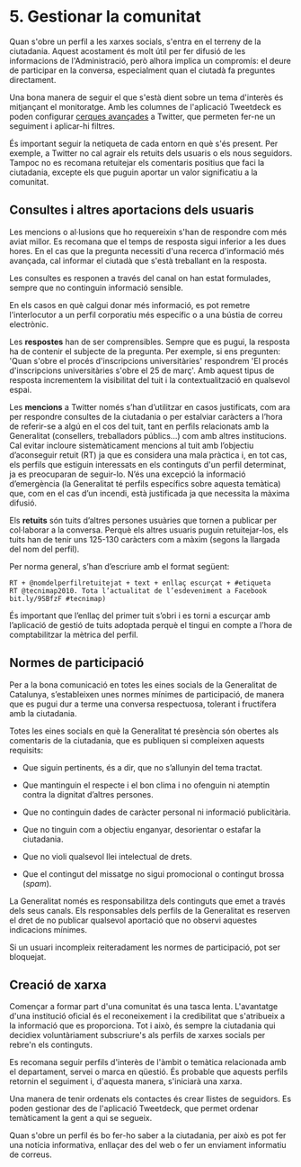 # 5. Gestionar la comunitat

Quan s'obre un perfil a les xarxes socials, s'entra en el terreny de la ciutadania. Aquest acostament és molt útil per fer difusió de les informacions de l'Administració, però alhora implica un compromís: el deure de participar en la conversa, especialment quan el ciutadà fa preguntes directament.  

Una bona manera de seguir el que s'està dient sobre un tema d'interès és mitjançant el monitoratge. Amb les columnes de l'aplicació Tweetdeck es poden configurar [cerques avançades](https://support.twitter.com/articles/71577-using-advanced-search) a Twitter, que permeten fer-ne un seguiment i aplicar-hi filtres.  

És important seguir la netiqueta de cada entorn en què s'és present. Per exemple, a Twitter no cal agrair els retuits dels usuaris o els nous seguidors. Tampoc no es recomana retuitejar els comentaris positius que faci la ciutadania, excepte els que puguin aportar un valor significatiu a la comunitat.  

## Consultes i altres aportacions dels usuaris

Les mencions o al·lusions que ho requereixin s'han de respondre com més aviat millor. Es recomana que el temps de resposta sigui inferior a les dues hores. En el cas que la pregunta necessiti d'una recerca d'informació més avançada, cal informar el ciutadà que s'està treballant en la resposta.  

Les consultes es responen a través del canal on han estat formulades, sempre que no continguin informació sensible.  

En els casos en què calgui donar més informació, es pot remetre l'interlocutor a un perfil corporatiu més específic o a una bústia de correu electrònic.  

Les **respostes** han de ser comprensibles. Sempre que es pugui, la resposta ha de contenir el subjecte de la pregunta. Per exemple, si ens pregunten: 'Quan s'obre el procés d'inscripcions universitàries' respondrem 'El procés d'inscripcions universitàries s'obre el 25 de març'. Amb aquest tipus de resposta incrementem la visibilitat del tuit i la contextualització en qualsevol espai.  

Les **mencions** a Twitter només s’han d’utilitzar en casos justificats, com ara per respondre consultes de la ciutadania o per estalviar caràcters a l’hora de referir-se a algú en el cos del tuit, tant en perfils relacionats amb la Generalitat (consellers, treballadors públics...) com amb altres institucions. Cal evitar incloure sistemàticament mencions al tuit amb l’objectiu d’aconseguir retuit (RT) ja que es considera una mala pràctica i, en tot cas, els perfils que estiguin interessats en els continguts d'un perfil determinat, ja es preocuparan de seguir-lo. N’és una excepció la informació d’emergència (la Generalitat té perfils específics sobre aquesta temàtica) que, com en el cas d’un incendi, està justificada ja que necessita la màxima difusió.  

Els **retuits** són tuits d’altres persones usuàries que tornen a publicar per col·laborar a la conversa. Perquè els altres usuaris puguin retuitejar-los, els tuits han de tenir uns 125-130 caràcters com a màxim (segons la llargada del nom del perfil).  

Per norma general, s’han d’escriure amb el format següent:  

	RT + @nomdelperfilretuitejat + text + enllaç escurçat + #etiqueta  
	RT @tecnimap2010. Tota l’actualitat de l’esdeveniment a Facebook  bit.ly/9SBfzF #tecnimap)  
És important que l’enllaç del primer tuit s’obri i es torni a escurçar amb l’aplicació de gestió de tuits adoptada perquè el tingui en compte a l’hora de comptabilitzar la mètrica del perfil.    

## Normes de participació

Per a la bona comunicació en totes les eines socials de la Generalitat de Catalunya, s’estableixen unes normes mínimes de participació, de manera que es pugui dur a terme una conversa respectuosa, tolerant i fructífera amb la ciutadania.  

Totes les eines socials en què la Generalitat té presència són obertes als comentaris de la ciutadania, que es publiquen si compleixen aquests requisits:  

- Que siguin pertinents, és a dir, que no s’allunyin del tema tractat. 

- Que mantinguin el respecte i el bon clima i no ofenguin ni atemptin contra la dignitat d’altres persones.  

- Que no continguin dades de caràcter personal ni informació publicitària.  

- Que no tinguin com a objectiu enganyar, desorientar o estafar la ciutadania.  

- Que no violi qualsevol llei intelectual de drets.  

- Que el contingut del missatge no sigui promocional o contingut brossa (*spam*).  

La Generalitat només es responsabilitza dels continguts que emet a través dels seus canals. Els responsables dels perfils de la Generalitat es reserven el dret de no publicar qualsevol aportació que no observi aquestes indicacions mínimes.  

Si un usuari incompleix reiteradament les normes de participació, pot ser bloquejat.  

## Creació de xarxa

Començar a formar part d'una comunitat és una tasca lenta. L'avantatge d'una institució oficial és el reconeixement i la credibilitat que s'atribueix a la informació que es proporciona. Tot i això, és sempre la ciutadania qui decidiex voluntàriament subscriure's als perfils de xarxes socials per rebre'n els continguts.  

Es recomana seguir perfils d'interès de l'àmbit o temàtica relacionada amb el departament, servei o marca en qüestió. És probable que aquests perfils retornin el seguiment i, d'aquesta manera, s'iniciarà una xarxa.  

Una manera de tenir ordenats els contactes és crear llistes de seguidors. Es poden gestionar des de l'aplicació Tweetdeck, que permet ordenar temàticament la gent a qui se segueix.  

Quan s'obre un perfil és bo fer-ho saber a la ciutadania, per això es pot fer una notícia informativa, enllaçar des del web o fer un enviament informatiu de correus.  

